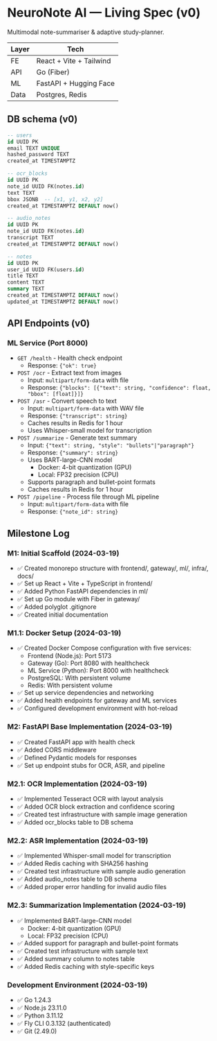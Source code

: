 # NeuroNote AI — Living Spec (v0)

Multimodal note-summariser & adaptive study-planner.

| Layer | Tech                     |
|-------|--------------------------|
| FE    | React + Vite + Tailwind  |
| API   | Go (Fiber)               |
| ML    | FastAPI + Hugging Face   |
| Data  | Postgres, Redis          |

## DB schema (v0)
```sql
-- users
id UUID PK
email TEXT UNIQUE
hashed_password TEXT
created_at TIMESTAMPTZ

-- ocr_blocks
id UUID PK
note_id UUID FK(notes.id)
text TEXT
bbox JSONB  -- [x1, y1, x2, y2]
created_at TIMESTAMPTZ DEFAULT now()

-- audio_notes
id UUID PK
note_id UUID FK(notes.id)
transcript TEXT
created_at TIMESTAMPTZ DEFAULT now()

-- notes
id UUID PK
user_id UUID FK(users.id)
title TEXT
content TEXT
summary TEXT
created_at TIMESTAMPTZ DEFAULT now()
updated_at TIMESTAMPTZ DEFAULT now()
```

## API Endpoints (v0)

### ML Service (Port 8000)
- `GET /health` - Health check endpoint
  - Response: `{"ok": true}`
- `POST /ocr` - Extract text from images
  - Input: `multipart/form-data` with file
  - Response: `{"blocks": [{"text": string, "confidence": float, "bbox": [float]}]}`
- `POST /asr` - Convert speech to text
  - Input: `multipart/form-data` with WAV file
  - Response: `{"transcript": string}`
  - Caches results in Redis for 1 hour
  - Uses Whisper-small model for transcription
- `POST /summarize` - Generate text summary
  - Input: `{"text": string, "style": "bullets"|"paragraph"}`
  - Response: `{"summary": string}`
  - Uses BART-large-CNN model
    - Docker: 4-bit quantization (GPU)
    - Local: FP32 precision (CPU)
  - Supports paragraph and bullet-point formats
  - Caches results in Redis for 1 hour
- `POST /pipeline` - Process file through ML pipeline
  - Input: `multipart/form-data` with file
  - Response: `{"note_id": string}`

## Milestone Log

### M1: Initial Scaffold (2024-03-19)
- ✅ Created monorepo structure with frontend/, gateway/, ml/, infra/, docs/
- ✅ Set up React + Vite + TypeScript in frontend/
- ✅ Added Python FastAPI dependencies in ml/
- ✅ Set up Go module with Fiber in gateway/
- ✅ Added polyglot .gitignore
- ✅ Created initial documentation

### M1.1: Docker Setup (2024-03-19)
- ✅ Created Docker Compose configuration with five services:
  - Frontend (Node.js): Port 5173
  - Gateway (Go): Port 8080 with healthcheck
  - ML Service (Python): Port 8000 with healthcheck
  - PostgreSQL: With persistent volume
  - Redis: With persistent volume
- ✅ Set up service dependencies and networking
- ✅ Added health endpoints for gateway and ML services
- ✅ Configured development environment with hot-reload

### M2: FastAPI Base Implementation (2024-03-19)
- ✅ Created FastAPI app with health check
- ✅ Added CORS middleware
- ✅ Defined Pydantic models for responses
- ✅ Set up endpoint stubs for OCR, ASR, and pipeline

### M2.1: OCR Implementation (2024-03-19)
- ✅ Implemented Tesseract OCR with layout analysis
- ✅ Added OCR block extraction and confidence scoring
- ✅ Created test infrastructure with sample image generation
- ✅ Added ocr_blocks table to DB schema

### M2.2: ASR Implementation (2024-03-19)
- ✅ Implemented Whisper-small model for transcription
- ✅ Added Redis caching with SHA256 hashing
- ✅ Created test infrastructure with sample audio generation
- ✅ Added audio_notes table to DB schema
- ✅ Added proper error handling for invalid audio files

### M2.3: Summarization Implementation (2024-03-19)
- ✅ Implemented BART-large-CNN model
  - Docker: 4-bit quantization (GPU)
  - Local: FP32 precision (CPU)
- ✅ Added support for paragraph and bullet-point formats
- ✅ Created test infrastructure with sample text
- ✅ Added summary column to notes table
- ✅ Added Redis caching with style-specific keys

### Development Environment (2024-03-19)
- ✅ Go 1.24.3
- ✅ Node.js 23.11.0
- ✅ Python 3.11.12
- ✅ Fly CLI 0.3.132 (authenticated)
- ✅ Git (2.49.0)
